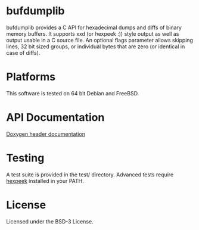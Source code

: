 # bufdumplib
bufdumplib provides a C API for hexadecimal dumps and diffs of binary memory buffers. It supports xxd (or hexpeek :)) style output as well as output usable in a C source file. An optional flags parameter allows skipping lines, 32 bit sized groups, or individual bytes that are zero (or identical in case of diffs).

# Platforms
This software is tested on 64 bit Debian and FreeBSD.

# API Documentation
[Doxygen header documentation](https://mreillydev.github.io/bufdumplib/bufdumplib_8h.html)

# Testing
A test suite is provided in the test/ directory. Advanced tests require [hexpeek](https://github.com/mreillydev/hexpeek) installed in your PATH.

# License
Licensed under the BSD-3 License.
